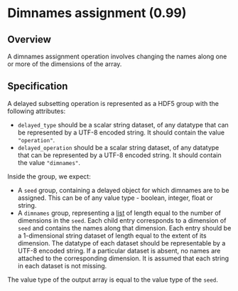 

# Dimnames assignment (0.99)

## Overview 

A dimnames assignment operation involves changing the names along one or more of the dimensions of the array.

## Specification

A delayed subsetting operation is represented as a HDF5 group with the following attributes:

- `delayed_type` should be a scalar string dataset, of any datatype that can be represented by a UTF-8 encoded string.
  It should contain the value `"operation"`.
- `delayed_operation` should be a scalar string dataset, of any datatype that can be represented by a UTF-8 encoded string.
  It should contain the value `"dimnames"`.

Inside the group, we expect:

- A `seed` group, containing a delayed object for which dimnames are to be assigned.
  This can be of any value type - boolean, integer, float or string.
- A `dimnames` group, representing a [list](_general.md#lists) of length equal to the number of dimensions in the `seed`.
  Each child entry corresponds to a dimension of `seed` and contains the names along that dimension.
  Each entry should be a 1-dimensional string dataset of length equal to the extent of its dimension.
  The datatype of each dataset should be representable by a UTF-8 encoded string.
  If a particular dataset is absent, no names are attached to the corresponding dimension.
  It is assumed that each string in each dataset is not missing.

The value type of the output array is equal to the value type of the `seed`.
